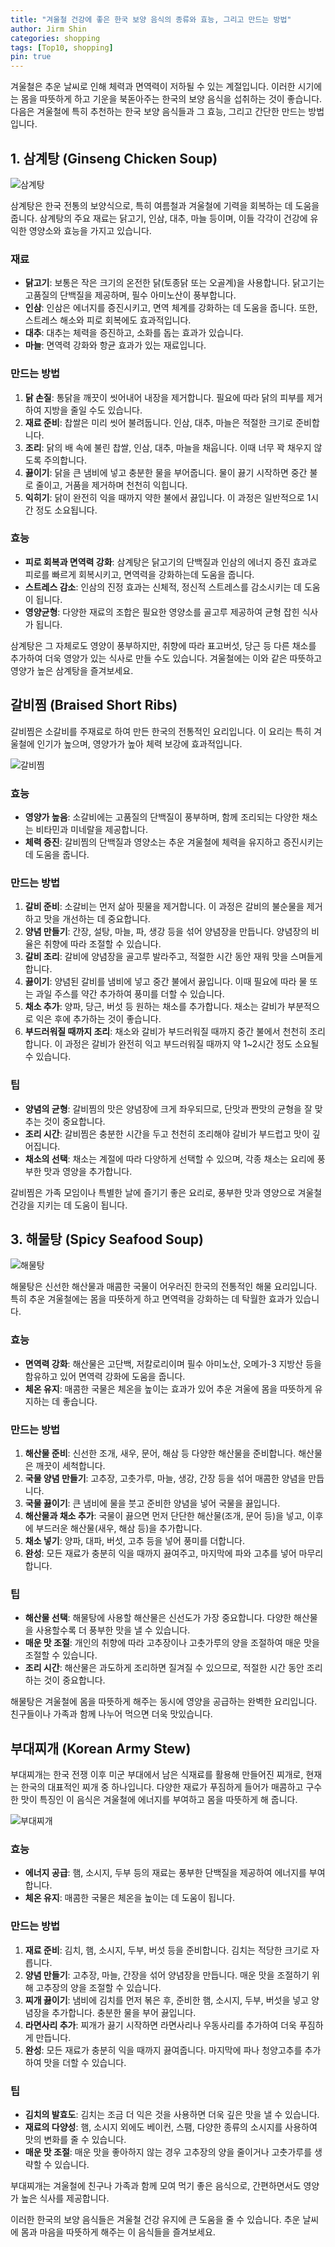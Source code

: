 ```yaml
---
title: "겨울철 건강에 좋은 한국 보양 음식의 종류와 효능, 그리고 만드는 방법"
author: Jirm Shin
categories: shopping
tags: [Top10, shopping]
pin: true
---
```


겨울철은 추운 날씨로 인해 체력과 면역력이 저하될 수 있는 계절입니다. 이러한 시기에는 몸을 따뜻하게 하고 기운을 북돋아주는 한국의 보양 음식을 섭취하는 것이 좋습니다. 다음은 겨울철에 특히 추천하는 한국 보양 음식들과 그 효능, 그리고 간단한 만드는 방법입니다.

## 1. 삼계탕 (Ginseng Chicken Soup)
![삼계탕](https://source.unsplash.com/1600x900/?samgyetang)

삼계탕은 한국 전통의 보양식으로, 특히 여름철과 겨울철에 기력을 회복하는 데 도움을 줍니다. 삼계탕의 주요 재료는 닭고기, 인삼, 대추, 마늘 등이며, 이들 각각이 건강에 유익한 영양소와 효능을 가지고 있습니다.

### 재료
- **닭고기**: 보통은 작은 크기의 온전한 닭(토종닭 또는 오골계)을 사용합니다. 닭고기는 고품질의 단백질을 제공하며, 필수 아미노산이 풍부합니다.
- **인삼**: 인삼은 에너지를 증진시키고, 면역 체계를 강화하는 데 도움을 줍니다. 또한, 스트레스 해소와 피로 회복에도 효과적입니다.
- **대추**: 대추는 체력을 증진하고, 소화를 돕는 효과가 있습니다.
- **마늘**: 면역력 강화와 항균 효과가 있는 재료입니다.

### 만드는 방법
1. **닭 손질**: 통닭을 깨끗이 씻어내어 내장을 제거합니다. 필요에 따라 닭의 피부를 제거하여 지방을 줄일 수도 있습니다.
2. **재료 준비**: 찹쌀은 미리 씻어 불려둡니다. 인삼, 대추, 마늘은 적절한 크기로 준비합니다.
3. **조리**: 닭의 배 속에 불린 찹쌀, 인삼, 대추, 마늘을 채웁니다. 이때 너무 꽉 채우지 않도록 주의합니다.
4. **끓이기**: 닭을 큰 냄비에 넣고 충분한 물을 부어줍니다. 물이 끓기 시작하면 중간 불로 줄이고, 거품을 제거하며 천천히 익힙니다.
5. **익히기**: 닭이 완전히 익을 때까지 약한 불에서 끓입니다. 이 과정은 일반적으로 1시간 정도 소요됩니다.

### 효능
- **피로 회복과 면역력 강화**: 삼계탕은 닭고기의 단백질과 인삼의 에너지 증진 효과로 피로를 빠르게 회복시키고, 면역력을 강화하는데 도움을 줍니다.
- **스트레스 감소**: 인삼의 진정 효과는 신체적, 정신적 스트레스를 감소시키는 데 도움이 됩니다.
- **영양균형**: 다양한 재료의 조합은 필요한 영양소를 골고루 제공하여 균형 잡힌 식사가 됩니다.

삼계탕은 그 자체로도 영양이 풍부하지만, 취향에 따라 표고버섯, 당근 등 다른 채소를 추가하여 더욱 영양가 있는 식사로 만들 수도 있습니다. 겨울철에는 이와 같은 따뜻하고 영양가 높은 삼계탕을 즐겨보세요.

## 갈비찜 (Braised Short Ribs) 

갈비찜은 소갈비를 주재료로 하여 만든 한국의 전통적인 요리입니다. 이 요리는 특히 겨울철에 인기가 높으며, 영양가가 높아 체력 보강에 효과적입니다.

![갈비찜](https://source.unsplash.com/1600x900/?galbijjim)

### 효능
- **영양가 높음**: 소갈비에는 고품질의 단백질이 풍부하며, 함께 조리되는 다양한 채소는 비타민과 미네랄을 제공합니다.
- **체력 증진**: 갈비찜의 단백질과 영양소는 추운 겨울철에 체력을 유지하고 증진시키는 데 도움을 줍니다.

### 만드는 방법
1. **갈비 준비**: 소갈비는 먼저 삶아 핏물을 제거합니다. 이 과정은 갈비의 불순물을 제거하고 맛을 개선하는 데 중요합니다.
2. **양념 만들기**: 간장, 설탕, 마늘, 파, 생강 등을 섞어 양념장을 만듭니다. 양념장의 비율은 취향에 따라 조절할 수 있습니다.
3. **갈비 조리**: 갈비에 양념장을 골고루 발라주고, 적절한 시간 동안 재워 맛을 스며들게 합니다.
4. **끓이기**: 양념된 갈비를 냄비에 넣고 중간 불에서 끓입니다. 이때 필요에 따라 물 또는 과일 주스를 약간 추가하여 풍미를 더할 수 있습니다.
5. **채소 추가**: 양파, 당근, 버섯 등 원하는 채소를 추가합니다. 채소는 갈비가 부분적으로 익은 후에 추가하는 것이 좋습니다.
6. **부드러워질 때까지 조리**: 채소와 갈비가 부드러워질 때까지 중간 불에서 천천히 조리합니다. 이 과정은 갈비가 완전히 익고 부드러워질 때까지 약 1~2시간 정도 소요될 수 있습니다.

### 팁
- **양념의 균형**: 갈비찜의 맛은 양념장에 크게 좌우되므로, 단맛과 짠맛의 균형을 잘 맞추는 것이 중요합니다.
- **조리 시간**: 갈비찜은 충분한 시간을 두고 천천히 조리해야 갈비가 부드럽고 맛이 깊어집니다.
- **채소의 선택**: 채소는 계절에 따라 다양하게 선택할 수 있으며, 각종 채소는 요리에 풍부한 맛과 영양을 추가합니다.

갈비찜은 가족 모임이나 특별한 날에 즐기기 좋은 요리로, 풍부한 맛과 영양으로 겨울철 건강을 지키는 데 도움이 됩니다.

## 3. 해물탕 (Spicy Seafood Soup)
![해물탕](https://source.unsplash.com/1600x900/?seafood-soup)

해물탕은 신선한 해산물과 매콤한 국물이 어우러진 한국의 전통적인 해물 요리입니다. 특히 추운 겨울철에는 몸을 따뜻하게 하고 면역력을 강화하는 데 탁월한 효과가 있습니다.

### 효능
- **면역력 강화**: 해산물은 고단백, 저칼로리이며 필수 아미노산, 오메가-3 지방산 등을 함유하고 있어 면역력 강화에 도움을 줍니다.
- **체온 유지**: 매콤한 국물은 체온을 높이는 효과가 있어 추운 겨울에 몸을 따뜻하게 유지하는 데 좋습니다.

### 만드는 방법
1. **해산물 준비**: 신선한 조개, 새우, 문어, 해삼 등 다양한 해산물을 준비합니다. 해산물은 깨끗이 세척합니다.
2. **국물 양념 만들기**: 고추장, 고춧가루, 마늘, 생강, 간장 등을 섞어 매콤한 양념을 만듭니다.
3. **국물 끓이기**: 큰 냄비에 물을 붓고 준비한 양념을 넣어 국물을 끓입니다.
4. **해산물과 채소 추가**: 국물이 끓으면 먼저 단단한 해산물(조개, 문어 등)을 넣고, 이후에 부드러운 해산물(새우, 해삼 등)을 추가합니다.
5. **채소 넣기**: 양파, 대파, 버섯, 고추 등을 넣어 풍미를 더합니다.
6. **완성**: 모든 재료가 충분히 익을 때까지 끓여주고, 마지막에 파와 고추를 넣어 마무리합니다.

### 팁
- **해산물 선택**: 해물탕에 사용할 해산물은 신선도가 가장 중요합니다. 다양한 해산물을 사용할수록 더 풍부한 맛을 낼 수 있습니다.
- **매운 맛 조절**: 개인의 취향에 따라 고추장이나 고춧가루의 양을 조절하여 매운 맛을 조절할 수 있습니다.
- **조리 시간**: 해산물은 과도하게 조리하면 질겨질 수 있으므로, 적절한 시간 동안 조리하는 것이 중요합니다.

해물탕은 겨울철에 몸을 따뜻하게 해주는 동시에 영양을 공급하는 완벽한 요리입니다. 친구들이나 가족과 함께 나누어 먹으면 더욱 맛있습니다.

## 부대찌개 (Korean Army Stew)

부대찌개는 한국 전쟁 이후 미군 부대에서 남은 식재료를 활용해 만들어진 찌개로, 현재는 한국의 대표적인 찌개 중 하나입니다. 다양한 재료가 푸짐하게 들어가 매콤하고 구수한 맛이 특징인 이 음식은 겨울철에 에너지를 부여하고 몸을 따뜻하게 해 줍니다.

![부대찌개](https://source.unsplash.com/1600x900/?budae-jjigae)

### 효능
- **에너지 공급**: 햄, 소시지, 두부 등의 재료는 풍부한 단백질을 제공하여 에너지를 부여합니다.
- **체온 유지**: 매콤한 국물은 체온을 높이는 데 도움이 됩니다.

### 만드는 방법
1. **재료 준비**: 김치, 햄, 소시지, 두부, 버섯 등을 준비합니다. 김치는 적당한 크기로 자릅니다.
2. **양념 만들기**: 고추장, 마늘, 간장을 섞어 양념장을 만듭니다. 매운 맛을 조절하기 위해 고추장의 양을 조절할 수 있습니다.
3. **찌개 끓이기**: 냄비에 김치를 먼저 볶은 후, 준비한 햄, 소시지, 두부, 버섯을 넣고 양념장을 추가합니다. 충분한 물을 부어 끓입니다.
4. **라면사리 추가**: 찌개가 끓기 시작하면 라면사리나 우동사리를 추가하여 더욱 푸짐하게 만듭니다.
5. **완성**: 모든 재료가 충분히 익을 때까지 끓여줍니다. 마지막에 파나 청양고추를 추가하여 맛을 더할 수 있습니다.

### 팁
- **김치의 발효도**: 김치는 조금 더 익은 것을 사용하면 더욱 깊은 맛을 낼 수 있습니다.
- **재료의 다양성**: 햄, 소시지 외에도 베이컨, 스팸, 다양한 종류의 소시지를 사용하여 맛의 변화를 줄 수 있습니다.
- **매운 맛 조절**: 매운 맛을 좋아하지 않는 경우 고추장의 양을 줄이거나 고춧가루를 생략할 수 있습니다.

부대찌개는 겨울철에 친구나 가족과 함께 모여 먹기 좋은 음식으로, 간편하면서도 영양가 높은 식사를 제공합니다.

이러한 한국의 보양 음식들은 겨울철 건강 유지에 큰 도움을 줄 수 있습니다. 추운 날씨에 몸과 마음을 따뜻하게 해주는 이 음식들을 즐겨보세요.
